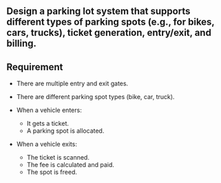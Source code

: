 ## Design a parking lot system that supports different types of parking spots (e.g., for bikes, cars, trucks), ticket generation, entry/exit, and billing.

## Requirement
* There are multiple entry and exit gates.
* There are different parking spot types (bike, car, truck).
* When a vehicle enters:
    - It gets a ticket.
    - A parking spot is allocated.

* When a vehicle exits:
    - The ticket is scanned.
    - The fee is calculated and paid.
    - The spot is freed.